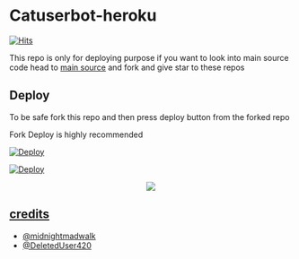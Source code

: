 # Catuserbot-heroku
[![Hits](https://hits.seeyoufarm.com/api/count/incr/badge.svg?url=https%3A%2F%2Fgithub.com%2Ftgcatub%2Fnekopack&count_bg=%2379C83D&title_bg=%23555555&icon=&icon_color=%23E7E7E7&title=hits&edge_flat=false)](https://github.com/TgCatUB/nekopack)

This repo is only for deploying purpose if you want to look into main source code head to [main source](https://github.com/tgcatub/catuserbot) and fork and give star to these repos 

## Deploy

To be safe fork this repo and then press deploy button from the forked repo 

Fork Deploy is highly recommended


[![Deploy](https://www.herokucdn.com/deploy/button.svg)](https://dashboard.heroku.com/new?button-url=https://github.com/jamelsingh/tnnekopack&template=https://github.com/jamelsingh/tnnekopack)

[![Deploy](https://www.herokucdn.com/deploy/button.svg)](https://heroku.com/deploy)

<p align="center"><a href="https://app.koyeb.com/deploy?type=git&repository=github.com/TECHNOBOT-OP/TECHNOUSERBOT&branch=master&ports=8080;http;/&name=tbot&env[PORT]=8080&env[ENV]=True&env[ALIVE_NAME]=None&env[APP_ID]=None&env[API_HASH]=None&env[TECHNO_STRING]=None&env[BOT_TOKEN]=None&env[DATABASE_URL]=None&env[EXTRA_REPO]=True&env[UPSTREAM_REPO]=none&env[TZ]=Asia/Kolkata"> <img src="https://www.koyeb.com/static/images/deploy/button.svg">

## credits
   - [@midnightmadwalk](https://t.me/midnightmadwalk)
   - [@DeletedUser420](https://t.me/DeletedUser420)
